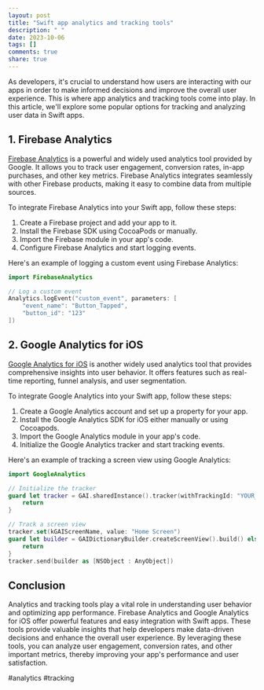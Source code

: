 ```yaml
---
layout: post
title: "Swift app analytics and tracking tools"
description: " "
date: 2023-10-06
tags: []
comments: true
share: true
---
```


As developers, it's crucial to understand how users are interacting with our apps in order to make informed decisions and improve the overall user experience. This is where app analytics and tracking tools come into play. In this article, we'll explore some popular options for tracking and analyzing user data in Swift apps.

## 1. Firebase Analytics

[Firebase Analytics](https://firebase.google.com/products/analytics) is a powerful and widely used analytics tool provided by Google. It allows you to track user engagement, conversion rates, in-app purchases, and other key metrics. Firebase Analytics integrates seamlessly with other Firebase products, making it easy to combine data from multiple sources.

To integrate Firebase Analytics into your Swift app, follow these steps:

1. Create a Firebase project and add your app to it.
2. Install the Firebase SDK using CocoaPods or manually.
3. Import the Firebase module in your app's code.
4. Configure Firebase Analytics and start logging events.

Here's an example of logging a custom event using Firebase Analytics:

```swift
import FirebaseAnalytics

// Log a custom event
Analytics.logEvent("custom_event", parameters: [
    "event_name": "Button_Tapped",
    "button_id": "123"
])
```

## 2. Google Analytics for iOS

[Google Analytics for iOS](https://developers.google.com/analytics/devguides/collection/ios) is another widely used analytics tool that provides comprehensive insights into user behavior. It offers features such as real-time reporting, funnel analysis, and user segmentation. 

To integrate Google Analytics into your Swift app, follow these steps:

1. Create a Google Analytics account and set up a property for your app.
2. Install the Google Analytics SDK for iOS either manually or using Cocoapods.
3. Import the Google Analytics module in your app's code.
4. Initialize the Google Analytics tracker and start tracking events.

Here's an example of tracking a screen view using Google Analytics:

```swift
import GoogleAnalytics

// Initialize the tracker
guard let tracker = GAI.sharedInstance().tracker(withTrackingId: "YOUR_TRACKING_ID") else {
    return
}

// Track a screen view
tracker.set(kGAIScreenName, value: "Home Screen")
guard let builder = GAIDictionaryBuilder.createScreenView().build() else {
    return
}
tracker.send(builder as [NSObject : AnyObject])
```

## Conclusion

Analytics and tracking tools play a vital role in understanding user behavior and optimizing app performance. Firebase Analytics and Google Analytics for iOS offer powerful features and easy integration with Swift apps. These tools provide valuable insights that help developers make data-driven decisions and enhance the overall user experience. By leveraging these tools, you can analyze user engagement, conversion rates, and other important metrics, thereby improving your app's performance and user satisfaction.

#analytics #tracking